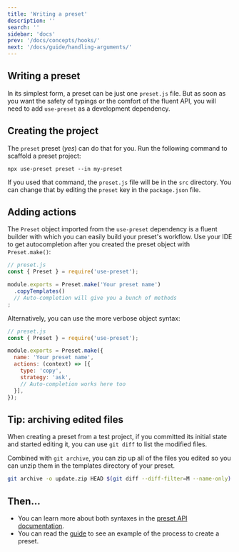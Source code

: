 ```yaml
---
title: 'Writing a preset'
description: ''
search: ''
sidebar: 'docs'
prev: '/docs/concepts/hooks/'
next: '/docs/guide/handling-arguments/'
---
```


## Writing a preset

In its simplest form, a preset can be just one `preset.js` file. But as soon as you want the safety of typings or the comfort of the fluent API, you will need to add `use-preset` as a development dependency.

## Creating the project

The `preset` preset (_yes_) can do that for you. Run the following command to scaffold a preset project:

```npx
npx use-preset preset --in my-preset
```

If you used that command, the `preset.js` file will be in the `src` directory. You can change that by editing the `preset` key in the `package.json` file.

## Adding actions

The `Preset` object imported from the `use-preset` dependency is a fluent builder with which you can easily build your preset's workflow. Use your IDE to get autocompletion after you created the preset object with `Preset.make()`:

<!-- prettier-ignore -->
```js
// preset.js
const { Preset } = require('use-preset');

module.exports = Preset.make('Your preset name')
  .copyTemplates()
  // Auto-completion will give you a bunch of methods
;
```

Alternatively, you can use the more verbose object syntax:

<!-- prettier-ignore -->
```js
// preset.js
const { Preset } = require('use-preset');

module.exports = Preset.make({
  name: 'Your preset name',
  actions: (context) => [{
    type: 'copy',
    strategy: 'ask',
    // Auto-completion works here too
  }],
});
```

## Tip: archiving edited files

When creating a preset from a test project, if you committed its initial state and started editing it, you can use `git diff` to list the modified files.

Combined with `git archive`, you can zip up all of the files you edited so you can unzip them in the templates directory of your preset.

```bash
git archive -o update.zip HEAD $(git diff --diff-filter=M --name-only)
```

## Then...

- You can learn more about both syntaxes in the [preset API documentation](/docs/api/preset/).
- You can read the [guide](/docs/guide/step-by-step-example) to see an example of the process to create a preset.
